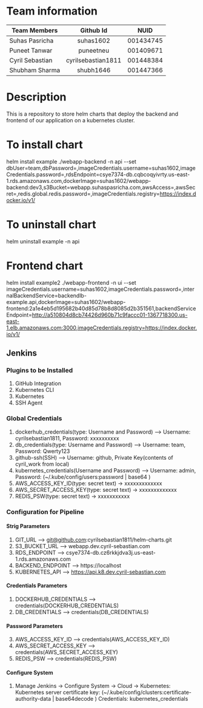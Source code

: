 # Team information

| Team Members        | Github Id            | NUID      |
| ------------------- |:--------------------:|:---------:|
| Suhas Pasricha      | suhas1602            | 001434745 |
| Puneet Tanwar       | puneetneu            | 001409671 |
| Cyril Sebastian     | cyrilsebastian1811   | 001448384 |
| Shubham Sharma      | shubh1646            | 001447366 |

# Description

This is a repository to store helm charts that deploy the backend and frontend of our application on a kubernetes cluster.

# To install chart
helm install example ./webapp-backend -n api --set dbUser=team,dbPassword=,imageCredentials.username=suhas1602,imageCredentials.password=,rdsEndpoint=csye7374-db.cqbcoqyivrty.us-east-1.rds.amazonaws.com,dockerImage=suhas1602/webapp-backend:dev3,s3Bucket=webapp.suhaspasricha.com,awsAccess=,awsSecret=,redis.global.redis.password=,imageCredentials.registry=https://index.docker.io/v1/


# To uninstall chart
helm uninstall example -n api


# Frontend chart
helm install example2 ./webapp-frontend -n ui --set imageCredentials.username=suhas1602,imageCredentials.password=,internalBackendService=backendlb-example.api,dockerImage=suhas1602/webapp-frontend:2a1e4eb5d195682b40d85d78b8d8085d2b351561,backendServiceEndpoint=http://a510804d8cb74426d960b71c9faccc01-1367718300.us-east-1.elb.amazonaws.com:3000,imageCredentials.registry=https://index.docker.io/v1/


## Jenkins

### Plugins to be Installed
1. GitHub Integration
2. Kubernetes CLI
3. Kubernetes
4. SSH Agent

### Global Credentials
1. dockerhub_credentials(type: Username and Password) --> Username: cyrilsebastian1811, Password: xxxxxxxxxx
2. db_credentials(type: Username and Password) --> Username: team, Password: Qwerty123
2. github-ssh(SSH) --> Username: github, Private Key(contents of cyril_work from local)
3. kubernetes_credentials(Username and Password) --> Username: admin, Password: (~/.kube/config/users:password | base64 )
4. AWS_ACCESS_KEY_ID(type: secret text) -> xxxxxxxxxxxxx
5. AWS_SECRET_ACCESS_KEY(type: secret text) -> xxxxxxxxxxxxx
6. REDIS_PSW(type: secret text) -> xxxxxxxxxxx

### Configuration for Pipeline
#### Strig Parameters
1. GIT_URL --> git@github.com:cyrilsebastian1811/helm-charts.git
2. S3_BUCKET_URL --> webapp.dev.cyril-sebastian.com
3. RDS_ENDPOINT --> csye7374-db.cz6rkkjdva3j.us-east-1.rds.amazonaws.com
4. BACKEND_ENDPOINT --> https://localhost
5. KUBERNETES_API --> https://api.k8.dev.cyril-sebastian.com
#### Credentials Parameters
1. DOCKERHUB_CREDENTIALS --> credentials(DOCKERHUB_CREDENTIALS)
2. DB_CREDENTIALS --> credentials(DB_CREDENTIALS)
#### Password Parameters
3. AWS_ACCESS_KEY_ID --> credentials(AWS_ACCESS_KEY_ID)
4. AWS_SECRET_ACCESS_KEY --> credentials(AWS_SECRET_ACCESS_KEY)
5. REDIS_PSW --> credentials(REDIS_PSW)


#### Configure System
1. Manage Jenkins -> Configure System -> Cloud -> Kubernetes:
Kubernetes server certificate key: (~/.kube/config/clusters:certificate-authority-data | base64decode )
Credentials: kubernetes_credentials  